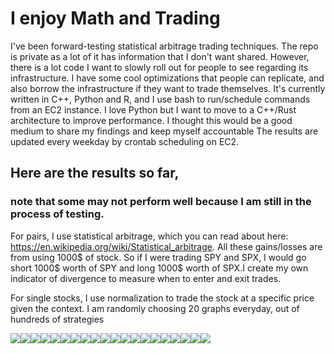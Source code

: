 
# I enjoy Math and Trading
I've been forward-testing statistical arbitrage trading techniques. The repo is private as a lot of it has information that I don't want shared. However, there is a lot code I want to slowly roll out for people to see regarding its infrastructure. I have some cool optimizations that people can replicate, and also borrow the infrastructure if they want to trade themselves. It's currently written in C++, Python and R, and I use bash to run/schedule commands from an EC2 instance. I love Python but I want to move to a C++/Rust architecture to improve performance. I thought this would be a good medium to share my findings and keep myself accountable
The results are updated every weekday by crontab scheduling on EC2.

## Here are the results so far, 
### note that some may not perform well because I am still in the process of testing.

For pairs, I use statistical arbitrage, which you can read about here: https://en.wikipedia.org/wiki/Statistical_arbitrage. All these gains/losses are from using 1000$ of stock. So if I were trading SPY and SPX, I would go short 1000$ worth of SPY and long 1000$ worth of SPX.I create my own indicator of divergence to measure when to enter and exit trades.

For single stocks, I use normalization to trade the stock at a specific price given the context.
I am randomly choosing 20 graphs everyday, out of hundreds of strategies 
<div>
<img src="./imgs/GBTC_IBIT_86_capital.txt.jpg"/><img src="./imgs/SPY_96_capital.txt.jpg"/><img src="./imgs/GBTC_IBIT_8_capital.txt.jpg"/><img src="./imgs/SPY_QQQ_27_capital.txt.jpg"/><img src="./imgs/SPY_108_capital.txt.jpg"/><img src="./imgs/QQQ_30_capital.txt.jpg"/><img src="./imgs/GBTC_IBIT_87_capital.txt.jpg"/><img src="./imgs/QQQ_94_capital.txt.jpg"/><img src="./imgs/GBTC_IBIT_55_capital.txt.jpg"/><img src="./imgs/GBTC_IBIT_42_capital.txt.jpg"/><img src="./imgs/SPY_QQQ_4_capital.txt.jpg"/><img src="./imgs/GBTC_IBIT_71_capital.txt.jpg"/><img src="./imgs/GBTC_IBIT_173_capital.txt.jpg"/><img src="./imgs/SPY_QQQ_11_capital.txt.jpg"/><img src="./imgs/GBTC_IBIT_50_capital.txt.jpg"/><img src="./imgs/QQQ_9_capital.txt.jpg"/><img src="./imgs/GBTC_IBIT_163_capital.txt.jpg"/><img src="./imgs/SPY_57_capital.txt.jpg"/><img src="./imgs/SPY_28_capital.txt.jpg"/><img src="./imgs/QQQ_18_capital.txt.jpg"/>
</div>
